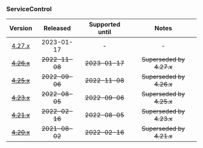 ### ServiceControl

| Version   | Released       | Supported until   | Notes                             |
|:---------:|:--------------:|:-----------------:|:---------------------------------:|
| [4.27.x](https://www.nuget.org/packages/Particular.PlatformSample.ServiceControl/4.27.6) | 2023-01-17     | -                 | -                                 |
| [~~4.26.x~~](https://www.nuget.org/packages/Particular.PlatformSample.ServiceControl/4.26.0) | ~~2022-11-08~~ | ~~2023-01-17~~    | ~~Superseded by 4.27.x~~          |
| [~~4.25.x~~](https://www.nuget.org/packages/Particular.PlatformSample.ServiceControl/4.25.2) | ~~2022-09-06~~ | ~~2022-11-08~~    | ~~Superseded by 4.26.x~~          |
| [~~4.23.x~~](https://www.nuget.org/packages/Particular.PlatformSample.ServiceControl/4.23.0) | ~~2022-08-05~~ | ~~2022-09-06~~    | ~~Superseded by 4.25.x~~          |
| [~~4.21.x~~](https://www.nuget.org/packages/Particular.PlatformSample.ServiceControl/4.21.8) | ~~2022-02-16~~ | ~~2022-08-05~~    | ~~Superseded by 4.23.x~~          |
| [~~4.20.x~~](https://www.nuget.org/packages/Particular.PlatformSample.ServiceControl/4.20.3) | ~~2021-08-02~~ | ~~2022-02-16~~    | ~~Superseded by 4.21.x~~          |


